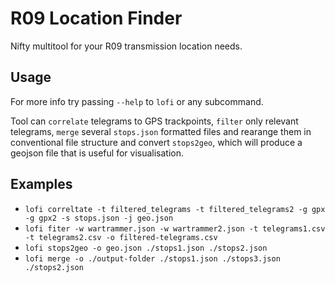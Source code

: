 # R09 Location Finder

Nifty multitool for your R09 transmission location needs.

## Usage

For more info try passing `--help` to `lofi` or any subcommand.

Tool can `correlate` telegrams to GPS trackpoints, `filter` only relevant telegrams, `merge` several `stops.json` formatted files and rearange them in conventional file structure and convert `stops2geo`, which will produce a geojson file that is useful for visualisation.

## Examples

- `lofi correltate -t filtered_telegrams -t filtered_telegrams2 -g gpx -g gpx2 -s stops.json -j geo.json`
- `lofi fiter -w wartrammer.json -w wartrammer2.json -t telegrams1.csv -t telegrams2.csv -o filtered-telegrams.csv`
- `lofi stops2geo -o geo.json ./stops1.json ./stops2.json`
- `lofi merge -o ./output-folder ./stops1.json ./stops3.json ./stops2.json`

